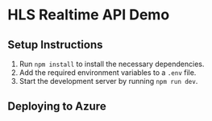 # HLS Realtime API Demo 

## Setup Instructions

1. Run `npm install` to install the necessary dependencies.
2. Add the required environment variables to a `.env` file.
3. Start the development server by running `npm run dev`.

## Deploying to Azure
